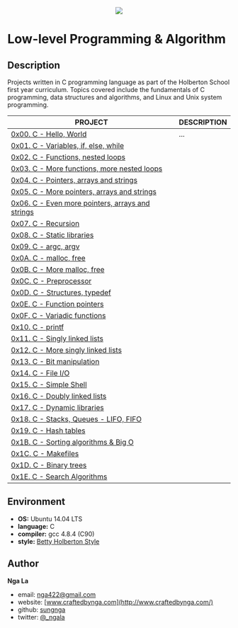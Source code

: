 <p align="center">
  <img src="http://www.holbertonschool.com/holberton-logo.png">
</p>

# Low-level Programming & Algorithm

## Description
Projects written in C programming language as part of the Holberton School first year curriculum.
Topics covered include the fundamentals of C programming, data structures and algorithms, and Linux and Unix system programming.


PROJECT | DESCRIPTION
----|----
[0x00. C - Hello, World](./0x00-hello_world) | ...
[0x01. C - Variables, if, else, while](./0x01-variables_if_else_while) | 
[0x02. C - Functions, nested loops](./0x02-functions_nested_loops) | 
[0x03. C - More functions, more nested loops](./0x03-more_functions_nested_loops) | 
[0x04. C - Pointers, arrays and strings](./0x04-pointers_arrays_strings) | 
[0x05. C - More pointers, arrays and strings](./0x05-pointers_arrays_strings) | 
[0x06. C - Even more pointers, arrays and strings](./0x06-pointers_arrays_strings) |  
[0x07. C - Recursion](./0x07-recursion) | 
[0x08. C - Static libraries](./0x08-static_libraries) | 
[0x09. C - argc, argv](./0x09-argc_argv) | 
[0x0A. C - malloc, free](./0x0A-malloc_free) | 
[0x0B. C - More malloc, free](./0x0B-more_malloc_free) | 
[0x0C. C - Preprocessor](./0x0C-preprocessor) | 
[0x0D. C - Structures, typedef](./0x0D-structures_typedef) | 
[0x0E. C - Function pointers](./0x0E-function_pointers) | 
[0x0F. C - Variadic functions](./0x0F-variadic_functions) | 
[0x10. C - printf](https://github.com/sungnga/printf) | 
[0x11. C - Singly linked lists](./0x11-singly_linked_lists) | 
[0x12. C - More singly linked lists](./0x12-more_singly_linked_lists) | 
[0x13. C - Bit manipulation](./0x13-bit_manipulation) | 
[0x14. C - File I/O ](./0x14-file_io) | 
[0x15. C - Simple Shell](https://github.com/sungnga/simple_shell) | 
[0x16. C - Doubly linked lists](./0x16-doubly_linked_lists) | 
[0x17. C - Dynamic libraries](./0x17-dynamic_libraries) | 
[0x18. C - Stacks, Queues - LIFO, FIFO](./https://github.com/sungnga/monty) | 
[0x19. C - Hash tables](./0x19-hash_tables) | 
[0x1B. C - Sorting algorithms & Big O](./0x1B-sorting_algorithms) | 
[0x1C. C - Makefiles](./0x1C-makefiles) | 
[0x1D. C - Binary trees](./0x1D-binary_trees) | 
[0x1E. C - Search Algorithms](./0x1E-search_algorithms) | 


## Environment

* __OS:__ Ubuntu 14.04 LTS
* __language:__ C
* __compiler:__ gcc 4.8.4 (C90)
* __style:__ [Betty Holberton Style](https://github.com/holbertonschool/Betty)

## Author

**Nga La**
* email: [nga422@gmail.com](nga422@gmail.com)
* website: [www.craftedbynga.com](http://www.craftedbynga.com/)
* github: [sungnga](https://github.com/sungnga)
* twitter: [@_ngala](https://twitter.com/_ngala)
